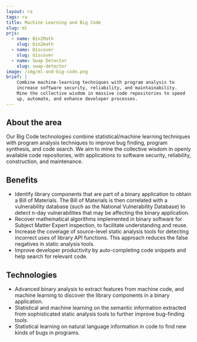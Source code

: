 ```yaml
---
layout: ra
tags: ra
title: Machine Learning and Big Code
slug: ml
prjs:
  - name: Bin2Math
    slug: bin2math
  - name: Discover
    slug: discover
  - name: Swap Detector
    slug: swap-detector
image: /img/ml-and-big-code.png
brief: |
    Combine machine-learning techniques with program analysis to
    increase software security, reliability, and maintainability.
    Mine the collective wisdom in massive code repositories to speed
    up, automate, and enhance developer processes.
---
```


## About the area

Our Big Code technologies combine statistical/machine learning techniques with program analysis techniques to improve bug finding, program synthesis, and code search. We aim to mine the collective wisdom in openly available code repositories, with applications to software security, reliability, construction, and maintenance.

## Benefits

- Identify library components that are part of a binary application to obtain a Bill of Materials. The Bill of Materials is then correlated with a vulnerability database (such as the National Vulnerability Database) to detect n-day vulnerabilities that may be affecting the binary application.
- Recover mathematical algorithms implemented in binary software for Subject Matter Expert inspection, to facilitate understanding and reuse.
- Increase the coverage of source-level static analysis tools for detecting incorrect uses of library API functions. This approach reduces the false negatives in static analysis tools.
- Improve developer productivity by auto-completing code snippets and help search for relevant code.

## Technologies

- Advanced binary analysis to extract features from machine code, and machine learning to discover the library components in a binary application.
- Statistical and machine learning on the semantic information extracted from sophisticated static analysis tools to further improve bug-finding tools.
- Statistical learning on natural language information in code to find new kinds of bugs in programs. 

